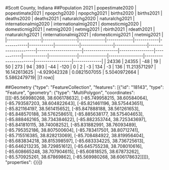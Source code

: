 #Scott County, Indiana
##Population 2021
| popestimate2020 | popestimate2021 | npopchg2020 | npopchg2021 | births2020 | births2021 | deaths2020 | deaths2021 | naturalchg2020 | naturalchg2021 | internationalmig2020 | internationalmig2021 | domesticmig2020 | domesticmig2021 | netmig2020 | netmig2021 |  rbirth2021  |  rdeath2021  | rnaturalchg2021 | rinternationalmig2021 | rdomesticmig2021 | rnetmig2021  |
|-----------------|-----------------|-------------|-------------|------------|------------|------------|------------|----------------|----------------|----------------------|----------------------|-----------------|-----------------|------------|------------|--------------|--------------|-----------------|-----------------------|------------------|--------------|
| 24336           | 24355           | -48         | 19          | 50         | 273        | 94         | 393        | -44            | -120           | 0                    | 2                    | -3              | 134             | -3         | 136        | 11.213571297 | 16.142613625 | -4.929042328    | 0.0821507055          | 5.5040972664     | 5.5862479719|
|(1 row)|

##Geometry
{"type": "FeatureCollection", "features": [{"id": "18143", "type": "Feature", "geometry": {"type": "MultiPolygon", "coordinates": [[[[-85.569980268, 38.606178632], [-85.749958215, 38.60584064], [-85.793587203, 38.604822643], [-85.821461196, 38.575443651], [-85.821164197, 38.561415652], [-85.847888188, 38.561261653], [-85.848570188, 38.576258651], [-85.885638177, 38.575404653], [-85.888462165, 38.734384622], [-85.882353744, 38.725343697], [-85.841810115, 38.74008252], [-85.831882991, 38.76093489], [-85.795352186, 38.807500604], [-85.783417501, 38.80712741], [-85.715516385, 38.828213069], [-85.708484922, 38.819956404], [-85.683834218, 38.815398597], [-85.683334225, 38.736725613], [-85.646213235, 38.729851612], [-85.645755238, 38.708010616], [-85.608665248, 38.707904615], [-85.60818525, 38.67873262], [-85.570925261, 38.67869862], [-85.569980268, 38.606178632]]]]}, "properties": {}}]}
